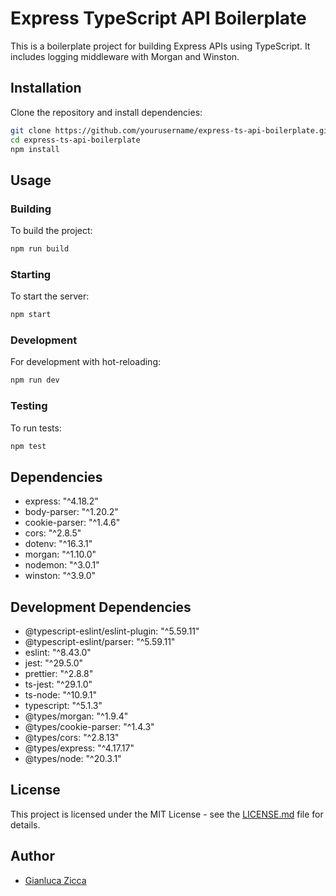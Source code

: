 
# Express TypeScript API Boilerplate

This is a boilerplate project for building Express APIs using TypeScript. It includes logging middleware with Morgan and Winston.

## Installation

Clone the repository and install dependencies:

```bash
git clone https://github.com/yourusername/express-ts-api-boilerplate.git
cd express-ts-api-boilerplate
npm install
```

## Usage

### Building

To build the project:

```bash
npm run build
```

### Starting

To start the server:

```bash
npm start
```

### Development

For development with hot-reloading:

```bash
npm run dev
```

### Testing

To run tests:

```bash
npm test
```

## Dependencies

- express: "^4.18.2"
- body-parser: "^1.20.2"
- cookie-parser: "^1.4.6"
- cors: "^2.8.5"
- dotenv: "^16.3.1"
- morgan: "^1.10.0"
- nodemon: "^3.0.1"
- winston: "^3.9.0"

## Development Dependencies

- @typescript-eslint/eslint-plugin: "^5.59.11"
- @typescript-eslint/parser: "^5.59.11"
- eslint: "^8.43.0"
- jest: "^29.5.0"
- prettier: "^2.8.8"
- ts-jest: "^29.1.0"
- ts-node: "^10.9.1"
- typescript: "^5.1.3"
- @types/morgan: "^1.9.4"
- @types/cookie-parser: "^1.4.3"
- @types/cors: "^2.8.13"
- @types/express: "^4.17.17"
- @types/node: "^20.3.1"

## License

This project is licensed under the MIT License - see the [LICENSE.md](LICENSE.md) file for details.

## Author

- [Gianluca Zicca](https://github.com/gianlucavz)
